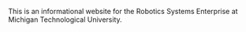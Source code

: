This is an informational website for the Robotics Systems Enterprise at Michigan Technological University.
